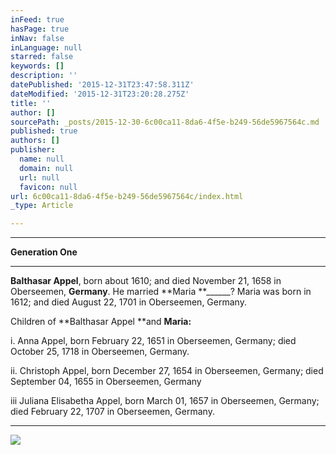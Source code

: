 ```yaml
---
inFeed: true
hasPage: true
inNav: false
inLanguage: null
starred: false
keywords: []
description: ''
datePublished: '2015-12-31T23:47:58.311Z'
dateModified: '2015-12-31T23:20:28.275Z'
title: ''
author: []
sourcePath: _posts/2015-12-30-6c00ca11-8da6-4f5e-b249-56de5967564c.md
published: true
authors: []
publisher:
  name: null
  domain: null
  url: null
  favicon: null
url: 6c00ca11-8da6-4f5e-b249-56de5967564c/index.html
_type: Article

---
```

****

**Generation One**

****

**Balthasar Appel**, 
born about 1610; and died 
November 21, 1658 in Oberseemen, **Germany**.  He married **Maria **\_\_\_\_\_\_?  Maria was 
born in 1612; and died August 
22, 1701 in Oberseemen, Germany.

Children of **Balthasar Appel **and **Maria:**

i.  Anna Appel, born February 22, 1651 in Oberseemen, Germany;
died October 25, 1718 in Oberseemen, Germany.

ii.  Christoph Appel, born December 27, 1654 in Oberseemen,
Germany; died September 04, 1655 in Oberseemen, Germany

iii  Juliana Elisabetha Appel, born March 01, 1657 in Oberseemen,
Germany; died February 22, 1707 in Oberseemen, Germany.

****
![](https://the-grid-user-content.s3-us-west-2.amazonaws.com/6ffd2805-1e71-411b-8c3a-9c797e33880f.jpg)